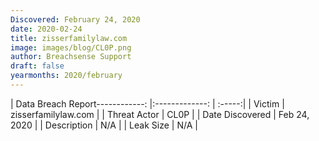 ```yaml
---
Discovered: February 24, 2020
date: 2020-02-24
title: zisserfamilylaw.com
image: images/blog/CL0P.png
author: Breachsense Support
draft: false
yearmonths: 2020/february
---
```


| Data Breach Report------------:   |:-------------:    | :-----:|
| Victim    | zisserfamilylaw.com      | 
| Threat Actor    | CL0P      | 
| Date Discovered    | Feb 24, 2020      | 
| Description    | N/A      | 
| Leak Size    | N/A      | 

